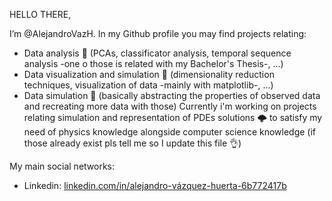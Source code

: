 HELLO THERE,

I’m @AlejandroVazH. In my Github profile you may find projects relating:
- Data analysis :milky_way: (PCAs, classificator analysis, temporal sequence analysis -one o those is related with my Bachelor's Thesis-, ...)
- Data visualization and simulation :eyes: (dimensionality reduction techniques, visualization of data -mainly with matplotlib-, ...)
- Data simulation :hammer: (basically abstracting the properties of observed data and recreating more data with those)
Currently i'm working on projects relating simulation and representation of PDEs solutions 🌩️ to satisfy my need of physics knowledge alongside computer science knowledge (if those already exist pls tell me so I update this file :ok_hand:)

My main social networks:
- Linkedin: [linkedin.com/in/alejandro-vázquez-huerta-6b772417b]()

<!---
AlejandroVazH/AlejandroVazH is a ✨ special ✨ repository because its `README.md` (this file) appears on your GitHub profile.
You can click the Preview link to take a look at your changes.
--->
